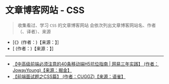 <!--
 * @Author: yaohebin
 * @Date: 2021-02-01 08:58:27
 * @LastEditTime: 2022-06-17 08:45:31
 * @LastEditors: yaohebin
 * @Description: 文章博客网站 - CSS
-->
# 文章博客网站 - CSS

> 收集看过、学习 `CSS` 的文章博客网站
> 会依次列出文章博客网站名、作者（、译者）、来源

- [《》(作者：)【来源：】]
- [ (作者：)【来源：】]

---

- [【中高级前端必须注意的40条移动端H5坑位指南 | 网易三年实践】 (作者：JowayYoung)【来源：掘金】](https://juejin.cn/post/6921886428158754829)
- [【前端面试题之CSS篇】 (作者：CUGGZ)【来源：语雀】](https://www.yuque.com/cuggz/interview/evfmq3)
